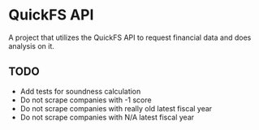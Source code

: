 # QuickFS API

A project that utilizes the QuickFS API to request financial data and does analysis on it.

## TODO

* Add tests for soundness calculation
* Do not scrape companies with -1 score
* Do not scrape companies with really old latest fiscal year
* Do not scrape companies with N/A latest fiscal year
